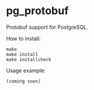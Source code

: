 # pg\_protobuf

Protobuf support for PostgreSQL.

How to install:

```
make
make install
make installcheck
```

Usage example:

```
(coming soon)
```

